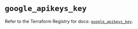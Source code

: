# `google_apikeys_key`

Refer to the Terraform Registry for docs: [`google_apikeys_key`](https://registry.terraform.io/providers/hashicorp/google-beta/5.26.0/docs/resources/google_apikeys_key).
